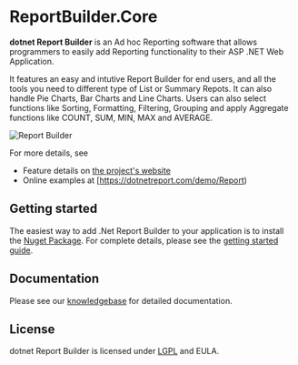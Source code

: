 # ReportBuilder.Core
**dotnet Report Builder** is an Ad hoc Reporting software that allows programmers to easily add Reporting functionality to their ASP .NET Web Application. 

It features an easy and intutive Report Builder for end users, and all the tools you need to different type of List or Summary Repots. It can also handle Pie Charts, Bar Charts and Line Charts. Users can also select functions like Sorting, Formatting, Filtering, Grouping and apply Aggregate functions like COUNT, SUM, MIN, MAX and AVERAGE.

![Report Builder](https://dotnetreport.com/wp-content/uploads/2021/12/mk-7-1024x775.png)

For more details, see

 * Feature details on [the project's website](http://www.dotnetreport.com)
 * Online examples at [https://dotnetreport.com/demo/Report)

## Getting started

The easiest way to add .Net Report Builder to your application is to install the [Nuget Package](https://www.nuget.org/packages/dotNetReport/). For complete details, please see the [getting started guide](https://dotnetreport.com/blog/getting-started-with-dotnet-report/). 

## Documentation

Please see our [knowledgebase](https://dotnetreport.com/knowledgebase/) for detailed documentation. 

## License
dotnet Report Builder is licensed under [LGPL](https://github.com/dotnetreport/ReportBuilder.Web/blob/master/LICENSE) and EULA. 
